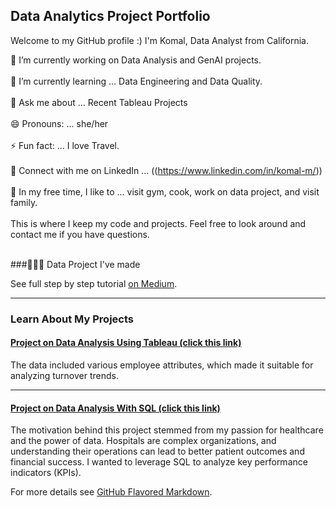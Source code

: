 ## Data Analytics Project Portfolio

Welcome to my GitHub profile :) I'm Komal, Data Analyst from California.

🔭 I’m currently working on Data Analysis and GenAI projects.<br><br>
🌱 I’m currently learning ... Data Engineering and Data Quality.<br><br>
💬 Ask me about ... Recent Tableau Projects<br><br>
😄 Pronouns: ... she/her<br><br>
⚡ Fun fact: ... I love Travel.<br><br>
🤝 Connect with me on LinkedIn ... ((https://www.linkedin.com/in/komal-m/))<br><br>
🎈 In my free time, I like to ... visit gym, cook, work on data project, and visit family.<br><br>
This is where I keep my code and projects. Feel free to look around and contact me if you have questions.<br><br>

###👩🏻‍💻 Data Project I've made

See full step by step tutorial [on Medium](https://medium.com/@evanca/set-up-your-portfolio-website-in-less-than-10-minutes-with-github-pages-d0efa8ff56fd).
___
### Learn About My Projects

#### [Project on Data Analysis Using Tableau (click this link)](https://www.linkedin.com/pulse/insights-from-human-resource-data-employee-turnover-komal-m-48e0e/?trackingId=6gpt%2FDaaRLKJuQFooKG1xQ%3D%3D)

The data included various employee attributes, which made it suitable for analyzing turnover trends. 

---
#### [Project on Data Analysis With SQL (click this link)](https://www.linkedin.com/pulse/healthcare-insights-journey-through-data-analysis-komal-m-corzc/?trackingId=6gpt%2FDaaRLKJuQFooKG1xQ%3D%3D)

The motivation behind this project stemmed from my passion for healthcare and the power of data. Hospitals are complex organizations, and understanding their operations can lead to better patient outcomes and financial success. I wanted to leverage SQL to analyze key performance indicators (KPIs). 



For more details see [GitHub Flavored Markdown](https://guides.github.com/features/mastering-markdown/).
